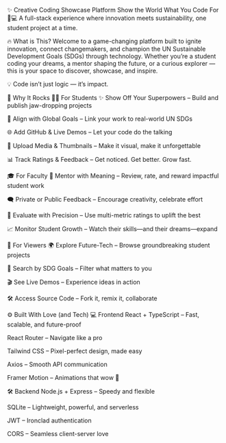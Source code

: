 ✨ Creative Coding Showcase Platform
Show the World What You Code For 🌱💻
A full-stack experience where innovation meets sustainability, one student project at a time.

🔥 What is This?
Welcome to a game-changing platform built to ignite innovation, connect changemakers, and champion the UN Sustainable Development Goals (SDGs) through technology. Whether you’re a student coding your dreams, a mentor shaping the future, or a curious explorer — this is your space to discover, showcase, and inspire.

💡 Code isn’t just logic — it’s impact.

🚀 Why It Rocks
👩‍🎓 For Students
✨ Show Off Your Superpowers – Build and publish jaw-dropping projects

🎯 Align with Global Goals – Link your work to real-world UN SDGs

🌐 Add GitHub & Live Demos – Let your code do the talking

📸 Upload Media & Thumbnails – Make it visual, make it unforgettable

📊 Track Ratings & Feedback – Get noticed. Get better. Grow fast.

🎓 For Faculty
🧠 Mentor with Meaning – Review, rate, and reward impactful student work

🗨️ Private or Public Feedback – Encourage creativity, celebrate effort

🏅 Evaluate with Precision – Use multi-metric ratings to uplift the best

📈 Monitor Student Growth – Watch their skills—and their dreams—expand

🌟 For Viewers
🌍 Explore Future-Tech – Browse groundbreaking student projects

🔎 Search by SDG Goals – Filter what matters to you

🎬 See Live Demos – Experience ideas in action

🛠️ Access Source Code – Fork it, remix it, collaborate

⚙️ Built With Love (and Tech)
💻 Frontend
React + TypeScript – Fast, scalable, and future-proof

React Router – Navigate like a pro

Tailwind CSS – Pixel-perfect design, made easy

Axios – Smooth API communication

Framer Motion – Animations that wow 🤩

🛠 Backend
Node.js + Express – Speedy and flexible

SQLite – Lightweight, powerful, and serverless

JWT – Ironclad authentication

CORS – Seamless client-server love
